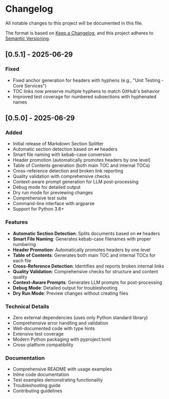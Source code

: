 # Changelog

All notable changes to this project will be documented in this file.

The format is based on [Keep a Changelog](https://keepachangelog.com/en/1.0.0/),
and this project adheres to [Semantic Versioning](https://semver.org/spec/v2.0.0.html).

## [0.5.1] - 2025-06-29

### Fixed

- Fixed anchor generation for headers with hyphens (e.g., "Unit Testing - Core Services")
- TOC links now preserve multiple hyphens to match GitHub's behavior
- Improved test coverage for numbered subsections with hyphenated names

## [0.5.0] - 2025-06-29

### Added

- Initial release of Markdown Section Splitter
- Automatic section detection based on `##` headers
- Smart file naming with kebab-case conversion
- Header promotion (automatically promotes headers by one level)
- Table of Contents generation (both main TOC and internal TOCs)
- Cross-reference detection and broken link reporting
- Quality validation with comprehensive checks
- Context-aware prompt generation for LLM post-processing
- Debug mode for detailed output
- Dry run mode for previewing changes
- Comprehensive test suite
- Command-line interface with argparse
- Support for Python 3.6+

### Features

- **Automatic Section Detection**: Splits documents based on `##` headers
- **Smart File Naming**: Generates kebab-case filenames with proper numbering
- **Header Promotion**: Automatically promotes headers by one level
- **Table of Contents**: Generates both main TOC and internal TOCs for each file
- **Cross-Reference Detection**: Identifies and reports broken internal links
- **Quality Validation**: Comprehensive checks for structure and content quality
- **Context-Aware Prompts**: Generates LLM prompts for post-processing
- **Debug Mode**: Detailed output for troubleshooting
- **Dry Run Mode**: Preview changes without creating files

### Technical Details

- Zero external dependencies (uses only Python standard library)
- Comprehensive error handling and validation
- Well-documented code with type hints
- Extensive test coverage
- Modern Python packaging with pyproject.toml
- Cross-platform compatibility

### Documentation

- Comprehensive README with usage examples
- Inline code documentation
- Test examples demonstrating functionality
- Troubleshooting guide
- Contributing guidelines
